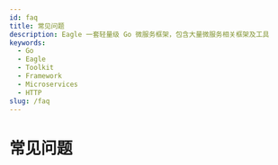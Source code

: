 ```yaml
---
id: faq
title: 常见问题
description: Eagle 一套轻量级 Go 微服务框架，包含大量微服务相关框架及工具
keywords:
  - Go 
  - Eagle
  - Toolkit
  - Framework
  - Microservices
  - HTTP
slug: /faq
---
```


# 常见问题
